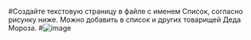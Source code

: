 #Создайте текстовую страницу в файле с именем Список, согласно рисунку ниже. Можно добавить в список и других товарищей Деда Мороза.
#<img src="https://i.ibb.co/Dg4F3fR/image.png" alt="image" border="0">
